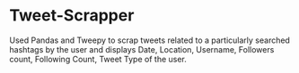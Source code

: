 # Tweet-Scrapper
Used Pandas and Tweepy to scrap tweets related to a particularly searched hashtags by the user and displays Date, Location, Username, Followers count, Following Count, Tweet Type of the user.
